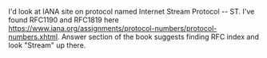 I'd look at IANA site on protocol named Internet Stream Protocol -- ST. I've found RFC1190 and RFC1819 here https://www.iana.org/assignments/protocol-numbers/protocol-numbers.xhtml. 
Answer section of the book suggests finding RFC index and look "Stream" up there.
